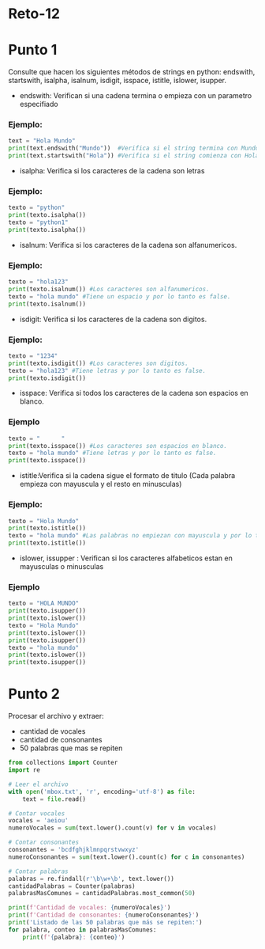 # Reto-12
# Punto 1
Consulte que hacen los siguientes métodos de strings en python: endswith, startswith, isalpha, isalnum, isdigit, isspace, istitle, islower, isupper.
- endswith: Verifican si una cadena termina o empieza con un parametro especifiado
### Ejemplo:
```python
text = "Hola Mundo"
print(text.endswith("Mundo"))  #Verifica si el string termina con Mundo  
print(text.startswith("Hola")) #Verifica si el string comienza con Hola
```
- isalpha: Verifica si los caracteres de la cadena son letras
### Ejemplo: 
```python
texto = "python"
print(texto.isalpha())
texto = "python1"
print(texto.isalpha())
```
- isalnum: Verifica si los caracteres de la cadena son alfanumericos.
### Ejemplo: 
```python
texto = "hola123"
print(texto.isalnum()) #Los caracteres son alfanumericos.
texto = "hola mundo" #Tiene un espacio y por lo tanto es false. 
print(texto.isalnum())
```
- isdigit: Verifica si los caracteres de la cadena son digitos.
### Ejemplo: 
```python
texto = "1234"
print(texto.isdigit()) #Los caracteres son digitos.
texto = "hola123" #Tiene letras y por lo tanto es false. 
print(texto.isdigit())
```
- isspace: Verifica si todos los caracteres de la cadena son espacios en blanco.
### Ejemplo 
```python
texto = "      "
print(texto.isspace()) #Los caracteres son espacios en blanco.
texto = "hola mundo" #Tiene letras y por lo tanto es false. 
print(texto.isspace())
```
- istitle:Verifica si la cadena sigue el formato de titulo (Cada palabra empieza con mayuscula y el resto en minusculas)
### Ejemplo: 
```python
texto = "Hola Mundo"
print(texto.istitle()) 
texto = "hola mundo" #Las palabras no empiezan con mayuscula y por lo tanto es false. 
print(texto.istitle())
```
- islower, issupper : Verifican si los caracteres alfabeticos estan en mayusculas o minusculas
### Ejemplo 
```python
texto = "HOLA MUNDO"
print(texto.isupper()) 
print(texto.islower())
texto = "Hola Mundo" 
print(texto.islower())
print(texto.isupper())
texto = "hola mundo"
print(texto.islower())
print(texto.isupper())
```
# Punto 2 
Procesar el archivo y extraer:
- cantidad de vocales
- cantidad de consonantes
- 50 palabras que mas se repiten
```python
from collections import Counter
import re

# Leer el archivo
with open('mbox.txt', 'r', encoding='utf-8') as file:
    text = file.read()

# Contar vocales
vocales = 'aeiou'
numeroVocales = sum(text.lower().count(v) for v in vocales)

# Contar consonantes
consonantes = 'bcdfghjklmnpqrstvwxyz'
numeroConsonantes = sum(text.lower().count(c) for c in consonantes)

# Contar palabras
palabras = re.findall(r'\b\w+\b', text.lower())
cantidadPalabras = Counter(palabras)
palabrasMasComunes = cantidadPalabras.most_common(50)

print(f'Cantidad de vocales: {numeroVocales}')
print(f'Cantidad de consonantes: {numeroConsonantes}')
print('Listado de las 50 palabras que más se repiten:')
for palabra, conteo in palabrasMasComunes:
    print(f'{palabra}: {conteo}')
```
  

